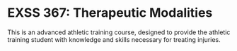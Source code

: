 # EXSS 367: Therapeutic Modalities

This is an advanced athletic training course, designed to provide the athletic training student with knowledge and skills necessary for treating injuries.